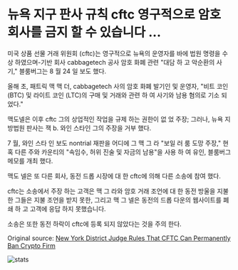 # 뉴욕 지구 판사 규칙 cftc 영구적으로 암호 회사를 금지 할 수 있습니다 ...

미국 상품 선물 거래 위원회 (cftc)는 영구적으로 뉴욕의 운영자를 바에 법원 명령을 수상 하였으며-기반 회사 cabbagetech 공사 암호 화폐 관련 "대담 하 고 악순환의 사기," 블룸버그는 8 월 24 일 보도 했다.

올해 초, 패트릭 맥 맥 더, cabbagetech 사의 암호 화폐 발기인 및 운영자, "비트 코인 (BTC) 및 라이트 코인 (LTC)의 구매 및 거래와 관련 하 여 사기와 남용 혐의로 기소 되었다."

맥도넬은 이후 cftc 그의 상업적인 작업을 규제 하는 권한이 없 었 주장; 그러나, 뉴욕 지방법원 판사는 잭 b. 와인 스타인 그의 주장을 거부 했다.

7 월, 와인 스타 인 보도 nontrial 재판을 어디에 그 맥 그 라 "보일 러 룸 도망 주장," 현혹 다른 주와 카운티의 "속임수, 허위 진술 및 자금의 남용"을 사용 하 여 유인, 블룸버그 메모를 개최 했다.

맥도 넬은 또 다른 회사, 동전 드롭 시장에 대 한 cftc에 의해 다른 소송에 참여 했다.

cftc는 소송에서 주장 하는 고객은 맥 그 라와 암호 거래 조언에 대 한 동전 방울을 지불한 그들은 지불 조언을 받지 못한, 그리고 맥 그 넬은 동전의 드롭 다운의 웹사이트를 폐쇄 하 고 고객에 응답 하지 못했습니다.

소송은 또한 동전 하락이 cftc에 등록 되지 않았다는 것을 주의 한다.

Original source: [New York District Judge Rules That CFTC Can Permanently Ban Crypto Firm](https://cointelegraph.com/news/new-york-district-judge-rules-that-cftc-can-permanently-ban-crypto-firm)

![stats](https://c.statcounter.com/11760860/0/a89fa40b/1/ "stats")